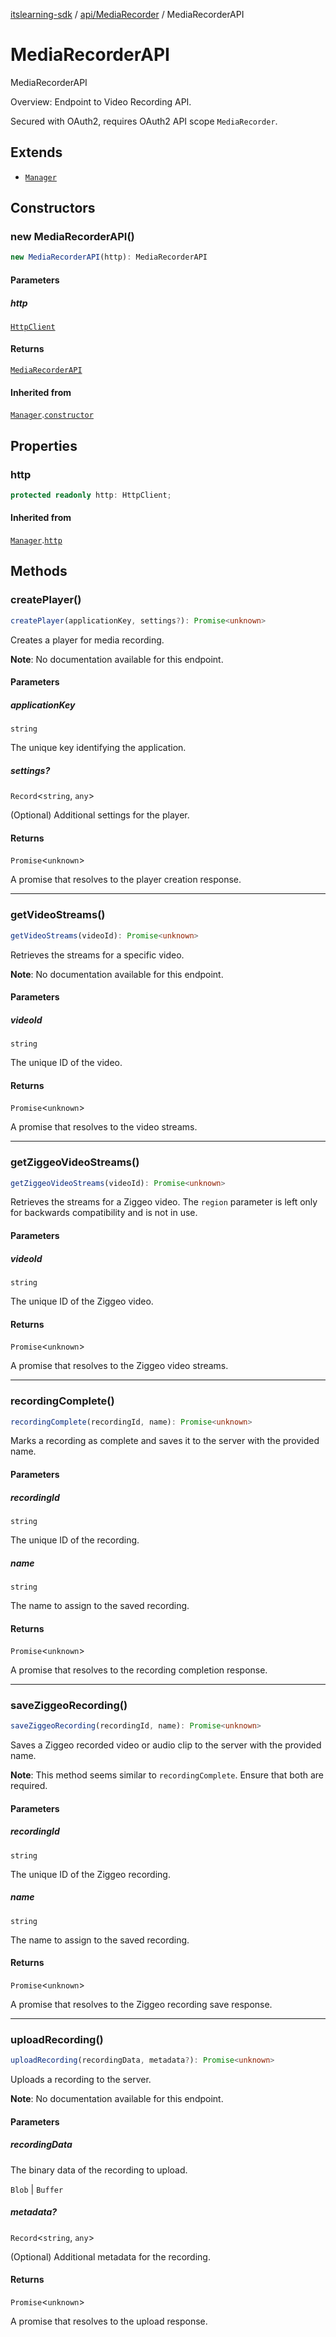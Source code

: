 [itslearning-sdk](../../../modules.md) / [api/MediaRecorder](../index.md) / MediaRecorderAPI

# MediaRecorderAPI

MediaRecorderAPI

Overview:
Endpoint to Video Recording API.

Secured with OAuth2, requires OAuth2 API scope `MediaRecorder`.

## Extends

- [`Manager`](../../../lib/Manager/classes/Manager.md)

## Constructors

### new MediaRecorderAPI()

```ts
new MediaRecorderAPI(http): MediaRecorderAPI
```

#### Parameters

##### http

[`HttpClient`](../../../lib/HttpClient/classes/HttpClient.md)

#### Returns

[`MediaRecorderAPI`](MediaRecorderAPI.md)

#### Inherited from

[`Manager`](../../../lib/Manager/classes/Manager.md).[`constructor`](../../../lib/Manager/classes/Manager.md#constructors)

## Properties

### http

```ts
protected readonly http: HttpClient;
```

#### Inherited from

[`Manager`](../../../lib/Manager/classes/Manager.md).[`http`](../../../lib/Manager/classes/Manager.md#http-1)

## Methods

### createPlayer()

```ts
createPlayer(applicationKey, settings?): Promise<unknown>
```

Creates a player for media recording.

**Note**: No documentation available for this endpoint.

#### Parameters

##### applicationKey

`string`

The unique key identifying the application.

##### settings?

`Record`\<`string`, `any`\>

(Optional) Additional settings for the player.

#### Returns

`Promise`\<`unknown`\>

A promise that resolves to the player creation response.

***

### getVideoStreams()

```ts
getVideoStreams(videoId): Promise<unknown>
```

Retrieves the streams for a specific video.

**Note**: No documentation available for this endpoint.

#### Parameters

##### videoId

`string`

The unique ID of the video.

#### Returns

`Promise`\<`unknown`\>

A promise that resolves to the video streams.

***

### getZiggeoVideoStreams()

```ts
getZiggeoVideoStreams(videoId): Promise<unknown>
```

Retrieves the streams for a Ziggeo video. The `region` parameter is left only for backwards compatibility and is not in use.

#### Parameters

##### videoId

`string`

The unique ID of the Ziggeo video.

#### Returns

`Promise`\<`unknown`\>

A promise that resolves to the Ziggeo video streams.

***

### recordingComplete()

```ts
recordingComplete(recordingId, name): Promise<unknown>
```

Marks a recording as complete and saves it to the server with the provided name.

#### Parameters

##### recordingId

`string`

The unique ID of the recording.

##### name

`string`

The name to assign to the saved recording.

#### Returns

`Promise`\<`unknown`\>

A promise that resolves to the recording completion response.

***

### saveZiggeoRecording()

```ts
saveZiggeoRecording(recordingId, name): Promise<unknown>
```

Saves a Ziggeo recorded video or audio clip to the server with the provided name.

**Note**: This method seems similar to `recordingComplete`. Ensure that both are required.

#### Parameters

##### recordingId

`string`

The unique ID of the Ziggeo recording.

##### name

`string`

The name to assign to the saved recording.

#### Returns

`Promise`\<`unknown`\>

A promise that resolves to the Ziggeo recording save response.

***

### uploadRecording()

```ts
uploadRecording(recordingData, metadata?): Promise<unknown>
```

Uploads a recording to the server.

**Note**: No documentation available for this endpoint.

#### Parameters

##### recordingData

The binary data of the recording to upload.

`Blob` | `Buffer`

##### metadata?

`Record`\<`string`, `any`\>

(Optional) Additional metadata for the recording.

#### Returns

`Promise`\<`unknown`\>

A promise that resolves to the upload response.
